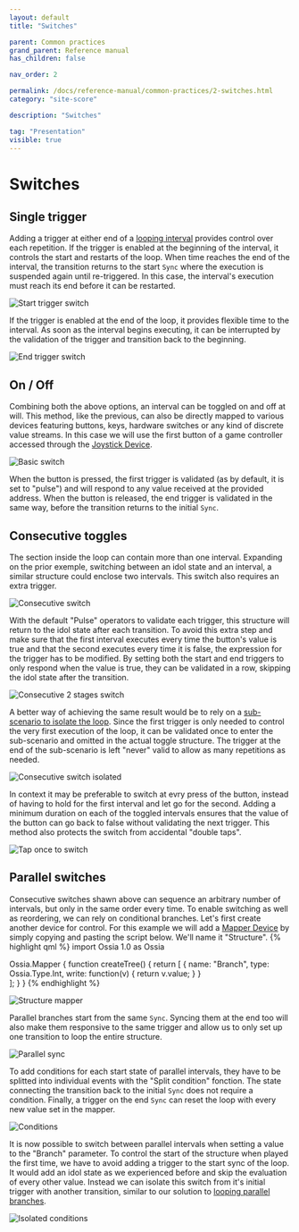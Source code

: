 ```yaml
---
layout: default
title: "Switches"

parent: Common practices
grand_parent: Reference manual
has_children: false

nav_order: 2

permalink: /docs/reference-manual/common-practices/2-switches.html
category: "site-score"

description: "Switches"

tag: "Presentation"
visible: true
---
```


# Switches

## Single trigger

Adding a trigger at either end of a 
[looping interval](/score-docs/docs/reference-manual/common-practices/1-looping.html#loop-with-transitions) 
provides control over each repetition. If the trigger is enabled at the beginning of the interval, it controls the start and restarts of the loop.
When time reaches the end of the interval, the transition returns to the start `Sync` where the execution is suspended again until re-triggered. 
In this case, the interval's execution must reach its end before it can be restarted.

![Start trigger switch](/score-docs/assets/images/reference-manual/common-practices/triggerStart.gif "Start trigger switch")

If the trigger is enabled at the end of the loop, it provides flexible time to the interval. 
As soon as the interval begins executing, it can be interrupted by the validation of the trigger and transition back to the beginning.

![End trigger switch](/score-docs/assets/images/reference-manual/common-practices/triggerEnd.gif "End trigger switch")

## On / Off

Combining both the above options, an interval can be toggled on and off at will. This method, like the previous, can also be directly mapped to various devices featuring buttons, keys, hardware switches or any kind of discrete value streams. In this case we will use the first button of a game controller accessed through the [Joystick Device](/score-docs/docs/references/devices-types/joystick-device.html).

![Basic switch](/score-docs/assets/images/reference-manual/common-practices/switch.gif "Basic switch")

When the button is pressed, the first trigger is validated (as by default, it is set to "pulse") and will respond to any value received at the provided address. When the button is released, the end trigger is validated in the same way, before the transition returns to the initial `Sync`.

## Consecutive toggles

The section inside the loop can contain more than one interval. Expanding on the prior exemple, switching between an idol state and an interval, a similar structure could enclose two intervals. This switch also requires an extra trigger. 

![Consecutive switch](/score-docs/assets/images/reference-manual/common-practices/consecutive.gif "Consecutive switch")

With the default "Pulse" operators to validate each trigger, this structure will return to the idol state after each transition. To avoid this extra step and make sure that the first interval executes every time the button's value is true and that the second executes every time it is false, the expression for the trigger has to be modified. By setting both the start and end triggers to only respond when the value is true, they can be validated in a row, skipping the idol state after the transition.  

![Consecutive 2 stages switch](/score-docs/assets/images/reference-manual/common-practices/seq2Stage.gif "Consecutive 2 steps switch")

A better way of achieving the same result would be to rely on a [sub-scenario to isolate the loop](/score-docs/docs/reference-manual/common-practices/1-looping.html#nested-loops). Since the first trigger is only needed to control the very first execution of the loop, it can be validated once to enter the sub-scenario and omitted in the actual toggle structure. The trigger at the end of the sub-scenario is left "never" valid to allow as many repetitions as needed.

![Consecutive switch isolated](/score-docs/assets/images/reference-manual/common-practices/seqIsolate.gif "Consecutive switch isolated")

In context it may be preferable to switch at evry press of the button, instead of having to hold for the first interval and let go for the second. Adding a minimum duration on each of the toggled intervals ensures that the value of the button can go back to false without validating the next trigger. This method also protects the switch from accidental "double taps".

![Tap once to switch](/score-docs/assets/images/reference-manual/common-practices/tapToSwitch.gif "Tap once to switch")

## Parallel switches

Consecutive switches shawn above can sequence an arbitrary number of intervals, but only in the same order every time. To enable switching as well as reordering, we can rely on conditional branches. Let's first create another device for control. For this example we will add a [Mapper Device](/score-docs/docs/references/devices-types/mapper-device.html) by simply copying and pasting the script below. We'll name it "Structure".
{% highlight qml %}
import Ossia 1.0 as Ossia

Ossia.Mapper
{
    function createTree() {
        return [
        {
            name: "Branch",
            type: Ossia.Type.Int,
            write: function(v) { return v.value; }
        }            
        ];
    }
}
{% endhighlight %}

![Structure mapper](/score-docs/assets/images/reference-manual/common-practices/structureMapper.gif "Structure mpper")

Parallel branches start from the same `Sync`. Syncing them at the end too will also make them responsive to the same trigger and allow us to only set up one transition to loop the entire structure.

![Parallel sync](/score-docs/assets/images/reference-manual/common-practices/parallelSync.gif "Parallel sync")

To add conditions for each start state of parallel intervals, they have to be splitted into individual events with the "Split condition" fonction. The state connecting the transition back to the initial `Sync` does not require a condition. Finally, a trigger on the end `Sync` can reset the loop with every new value set in the mapper.

![Conditions](/score-docs/assets/images/reference-manual/common-practices/conditions.gif "Conditions")

It is now possible to switch between parallel intervals when setting a value to the "Branch" parameter. To control the start of the structure when played the first time, we have to avoid adding a trigger to the start sync of the loop. It would add an idol state as we experienced before and skip the evaluation of every other value. Instead we can isolate this switch from it's initial trigger with another transition, similar to our solution to [looping parallel branches](/score-docs/docs/reference-manual/common-practices/1-looping.html#loop-branches).

![Isolated conditions](/score-docs/assets/images/reference-manual/common-practices/isolateConditions.gif "Isolated conditions")
